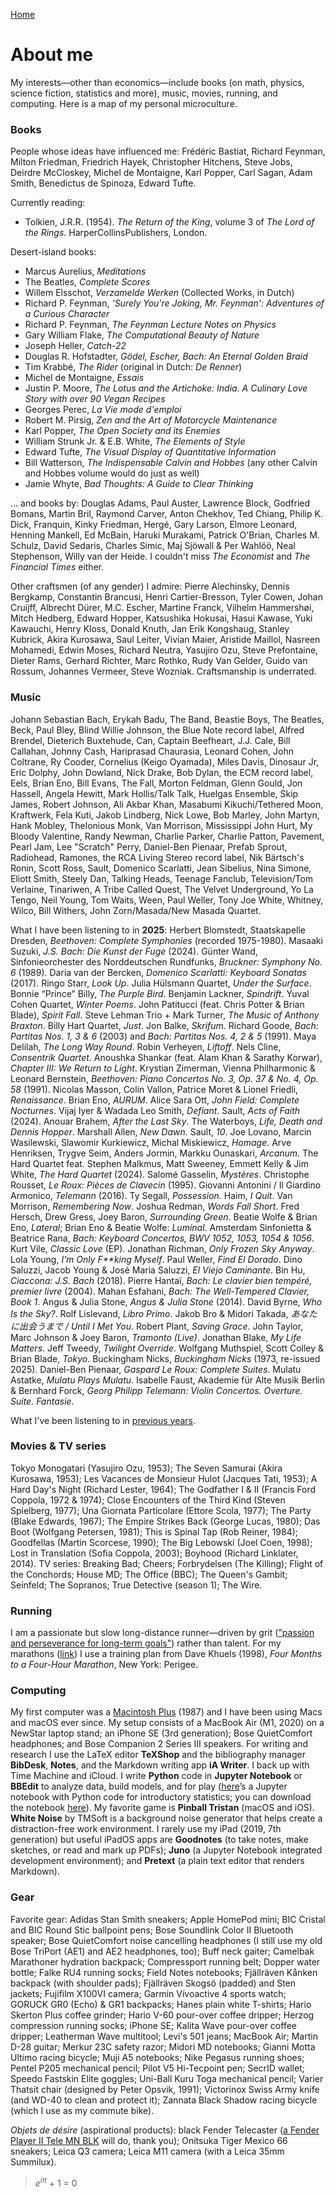 [Home](index.html)

# About me
My interests&mdash;other than economics&mdash;include books (on math, physics, science fiction, statistics and more), music, movies, running, and computing. Here is a map of my personal microculture. 

### Books
People whose ideas have influenced me: Fr&eacute;d&eacute;ric Bastiat, Richard Feynman, Milton Friedman, Friedrich Hayek, Christopher Hitchens, Steve Jobs, Deirdre McCloskey, Michel de Montaigne, Karl Popper, Carl Sagan, Adam Smith, Benedictus de Spinoza, Edward Tufte.

Currently reading: 
* Tolkien, J.R.R. (1954). *The Return of the King*, volume 3 of *The Lord of the Rings*. HarperCollinsPublishers, London.

Desert-island books:
* Marcus Aurelius, *Meditations*
* The Beatles, *Complete Scores* 
* Willem Elsschot, *Verzamelde Werken* (Collected Works, in Dutch)
* Richard P. Feynman, *'Surely You're Joking, Mr. Feynman': Adventures of a Curious Character*
* Richard P. Feynman, *The Feynman Lecture Notes on Physics*
* Gary William Flake, *The Computational Beauty of Nature*
* Joseph Heller, *Catch-22*
* Douglas R. Hofstadter, *G&ouml;del, Escher, Bach: An Eternal Golden Braid*
* Tim Krabb&eacute;, *The Rider* (original in Dutch: *De Renner*)
* Michel de Montaigne, *Essais*
* Justin P. Moore, *The Lotus and the Artichoke: India. A Culinary Love Story with over 90 Vegan Recipes*
* Georges Perec, *La Vie mode d'emploi* <!-- (according to Donald Knuth "perhaps the greatest 20th century novel") -->
* Robert M. Pirsig, *Zen and the Art of Motorcycle Maintenance*
* Karl Popper, *The Open Society and its Enemies*
* William Strunk Jr. &amp; E.B. White, *The Elements of Style*
* Edward Tufte, *The Visual Display of Quantitative Information*
* Bill Watterson, *The Indispensable Calvin and Hobbes* (any other Calvin and Hobbes volume would do just as well)
* Jamie Whyte, *Bad Thoughts: A Guide to Clear Thinking* 

&hellip; and books by: Douglas Adams, Paul Auster, Lawrence Block, Godfried Bomans, Martin Bril, Raymond Carver, Anton Chekhov, Ted Chiang, Philip K. Dick, Franquin, Kinky Friedman, Herg&eacute;, Gary Larson, Elmore Leonard, Henning Mankell, Ed McBain, Haruki Murakami, Patrick O'Brian, Charles M. Schulz, David Sedaris, Charles Simic, Maj Sj&ouml;wall &amp; Per Wahl&ouml;&ouml;, Neal Stephenson, Willy van der Heide. I couldn't miss *The Economist* and *The Financial Times* either.

Other craftsmen (of any gender) I admire: Pierre Alechinsky, Dennis Bergkamp, Constantin Brancusi, Henri Cartier-Bresson, Tyler Cowen, Johan Cruijff, Albrecht D&uuml;rer, M.C. Escher, Martine Franck, Vilhelm Hammersh&oslash;i, Mitch Hedberg, Edward Hopper, Katsushika Hokusai, Hasui Kawase, Yuki Kawauchi, Henry Kloss, Donald Knuth, Jan Erik Kongshaug, Stanley Kubrick, Akira Kurosawa, Saul Leiter, Vivian Maier, Aristide Maillol, Nasreen Mohamedi, Edwin Moses, Richard Neutra, Yasujiro Ozu, Steve Prefontaine, Dieter Rams, Gerhard Richter, Marc Rothko, Rudy Van Gelder, Guido van Rossum, Johannes Vermeer, Steve Wozniak. Craftsmanship is underrated.

### Music

Johann Sebastian Bach, Erykah Badu, The Band, Beastie Boys, The Beatles, Beck, Paul Bley, Blind Willie Johnson, the Blue Note record label, Alfred Brendel, Dieterich Buxtehude, Can, Captain Beefheart, J.J. Cale, Bill Callahan, Johnny Cash, Hariprasad Chaurasia, Leonard Cohen, John Coltrane, Ry Cooder, Cornelius (Keigo Oyamada), Miles Davis, Dinosaur Jr, Eric Dolphy, John Dowland, Nick Drake, Bob Dylan, the ECM record label, Eels, Brian Eno, Bill Evans, The Fall, Morton Feldman, Glenn Gould, Jon Hassell, Angela Hewitt, Mark Hollis/Talk Talk, Huelgas Ensemble, Skip James, Robert Johnson, Ali Akbar Khan, Masabumi Kikuchi/Tethered Moon, Kraftwerk, Fela Kuti, Jakob Lindberg, Nick Lowe, Bob Marley, John Martyn, Hank Mobley, Thelonious Monk, Van Morrison, Mississippi John Hurt, My Bloody Valentine, Randy Newman, Charlie Parker, Charlie Patton, Pavement, Pearl Jam, Lee "Scratch" Perry, Daniel-Ben Pienaar, Prefab Sprout, Radiohead, Ramones, the RCA Living Stereo record label, Nik B&auml;rtsch's Ronin, Scott Ross, Sault, Domenico Scarlatti, Jean Sibelius, Nina Simone, Eliott Smith, Steely Dan, Talking Heads, Teenage Fanclub, Television/Tom Verlaine, Tinariwen, A Tribe Called Quest, The Velvet Underground, Yo La Tengo, Neil Young, Tom Waits, Ween, Paul Weller, Tony Joe White, Whitney, Wilco, Bill Withers, John Zorn/Masada/New Masada Quartet. 

What I have been listening to in **2025**: Herbert Blomstedt, Staatskapelle Dresden, *Beethoven: Complete Symphonies* (recorded 1975-1980). Masaaki Suzuki, *J.S. Bach: Die Kunst der Fuge* (2024). G&uuml;nter Wand, Sinfonieorchester des Norddeutschen Rundfunks, *Bruckner: Symphony No. 6* (1989). Daria van der Bercken, *Domenico Scarlatti: Keyboard Sonatas* (2017). Ringo Starr, *Look Up*. Julia H&uuml;lsmann Quartet, *Under the Surface*. Bonnie “Prince” Billy, *The Purple Bird*. Benjamin Lackner, *Spindrift*. Yuval Cohen Quartet, *Winter Poems*. John Patitucci (feat. Chris Potter &amp; Brian Blade), *Spirit Fall*. Steve Lehman Trio + Mark Turner, *The Music of Anthony Braxton*. Billy Hart Quartet, *Just*. Jon Balke, *Skrifum*. Richard Goode, *Bach: Partitas Nos. 1, 3 &amp; 6* (2003) and *Bach: Partitas Nos. 4, 2 &amp; 5* (1991). Maya Delilah, *The Long Way Round*. Robin Verheyen, *Liftoff*. Nels Cline, *Consentrik Quartet*. Anoushka Shankar (feat. Alam Khan &amp; Sarathy Korwar), *Chapter III: We Return to Light*. Krystian Zimerman, Vienna Philharmonic &amp; Leonard Bernstein, *Beethoven: Piano Concertos No. 3, Op. 37 &amp; No. 4, Op. 58* (1991). Nicolas Masson, Colin Vallon, Patrice Moret &amp; Lionel Friedli, *Renaissance*. Brian Eno, *AURUM*. Alice Sara Ott, *John Field: Complete Nocturnes*. Vijaj Iyer &amp; Wadada Leo Smith, *Defiant*. Sault, *Acts of Faith* (2024). Anouar Brahem, *After the Last Sky*. The Waterboys, *Life, Death and Dennis Hopper*. Marshall Allen, *New Dawn*. Sault, *10*. Joe Lovano, Marcin Wasilewski, Slawomir Kurkiewicz, Michal Miskiewicz, *Homage*. Arve Henriksen, Trygve Seim, Anders Jormin, Markku Ounaskari, *Arcanum*. The Hard Quartet feat. Stephen Malkmus, Matt Sweeney, Emmett Kelly &amp; Jim White, *The Hard Quartet* (2024). Salom&eacute; Gasselin, *Myst&egrave;res*. Christophe Rousset, *Le Roux: Pi&egrave;ces de Clavecin* (1995). Giovanni Antonini / Il Giardino Armonico, *Telemann* (2016). Ty Segall, *Possession*. Haim, *I Quit*. Van Morrison, *Remembering Now*. Joshua Redman, *Words Fall Short*. Fred Hersch, Drew Gress, Joey Baron, *Surrounding Green*. Beatie Wolfe &amp; Brian Eno, *Lateral*; Brian Eno &amp; Beatie Wolfe: *Luminal*. Amsterdam Sinfonietta &amp; Beatrice Rana, *Bach: Keyboard Concertos, BWV 1052, 1053, 1054 &amp; 1056*. Kurt Vile, *Classic Love* (EP). Jonathan Richman, *Only Frozen Sky Anyway*. Lola Young, *I’m Only F&#42;&#42;king Myself*. Paul Weller, *Find El Dorado*. Dino Saluzzi, Jacob Young & Jos&eacute; Maria Saluzzi, *El Viejo Caminante*. Bin Hu, *Ciaccona: J.S. Bach* (2018). Pierre Hanta&iuml;, *Bach: Le clavier bien temp&eacute;r&eacute;, premier livre* (2004). Mahan Esfahani, *Bach: The Well-Tempered Clavier, Book 1*. Angus &amp; Julia Stone, *Angus &amp; Julia Stone* (2014). David Byrne, *Who Is the Sky?*. Rolf Lislevand, *Libro Primo*. Jakob Bro &amp; Midori Takada, *あなたに出会うまで / Until I Met You*. Robert Plant, *Saving Grace*. John Taylor, Marc Johnson &amp; Joey Baron, *Tramonto (Live)*. Jonathan Blake, *My Life Matters*. Jeff Tweedy, *Twilight Override*. Wolfgang Muthspiel, Scott Colley &amp; Brian Blade, *Tokyo*. Buckingham Nicks, *Buckingham Nicks* (1973, re-issued 2025). Daniel-Ben Pienaar, *Gaspard Le Roux: Complete Suites*. Mulatu Astatke, *Mulatu Plays Mulatu*. Isabelle Faust, Akademie f&uuml;r Alte Musik Berlin &amp; Bernhard Forck, *Georg Philipp Telemann: Violin Concertos. Overture. Suite. Fantasie*.

What I've been listening to in [previous years](what_i_have_been_listening_to.html).

### Movies &amp; TV series

Tokyo Monogatari (Yasujiro Ozu, 1953); The Seven Samurai (Akira Kurosawa, 1953); Les Vacances de Monsieur Hulot (Jacques Tati, 1953); A Hard Day's Night (Richard Lester, 1964); The Godfather I &amp; II (Francis Ford Coppola, 1972 &amp; 1974); Close Encounters of the Third Kind (Steven Spielberg, 1977); Una Giornata Particolare (Ettore Scola, 1977); The Party (Blake Edwards, 1967); The Empire Strikes Back (George Lucas, 1980); Das Boot (Wolfgang Petersen, 1981); This is Spinal Tap (Rob Reiner, 1984); Goodfellas (Martin Scorcese, 1990); The Big Lebowski (Joel Coen, 1998); Lost in Translation (Sofia Coppola, 2003); Boyhood (Richard Linklater, 2014). TV series: Breaking Bad; Cheers; Forbrydelsen (The Killing); Flight of the Conchords; House MD; The Office (BBC); The Queen's Gambit; Seinfeld; The Sopranos; True Detective (season 1); The Wire.

### Running

I am a passionate but slow long-distance runner&mdash;driven by grit (["passion and perseverance for long-term goals"](https://www.amazon.de/-/en/Angela-Duckworth/dp/1785040200/)) rather than talent. For my marathons ([link](marathon.html)) I use a training plan from Dave Khuels (1998), *Four Months to a Four-Hour Marathon*, New York: Perigee.

### Computing

My first computer was a [Macintosh Plus](https://everymac.com/systems/apple/mac_classic/specs/mac_plus.html) (1987) and I have been using Macs and macOS ever since. My setup consists of a MacBook Air (M1, 2020) on a NewStar laptop stand; an iPhone SE (3rd generation); Bose QuietComfort headphones; and Bose Companion 2 Series III speakers. For writing and research I use the LaTeX editor **TeXShop** and the bibliography manager **BibDesk**, **Notes**, and the Markdown writing app **iA Writer**. I back up with Time Machine and iCloud. I write **Python** code in **Jupyter Notebook** or **BBEdit** to analyze data, build models, and for play ([here](https://nbviewer.org/github/luc-hens/luc-hens.github.io/blob/main/statistics_i_using_python.ipynb#)’s a Jupyter notebook with Python code for introductory statistics; you can download the notebook [here](statistics_i_using_python.ipynb)). My favorite game is **Pinball Tristan** (macOS and iOS). **White Noise** by TMSoft is a background noise generator that helps create a distraction-free work environment. I rarely use my iPad (2019, 7th generation) but useful iPadOS apps are **Goodnotes** (to take notes, make sketches, or read and mark up PDFs); **Juno** (a Jupyter Notebook integrated development environment); and **Pretext** (a plain text editor that renders Markdown). 
<!-- **pandoc** is useful to convert Markdown and LaTeX files to the word processor format that bureaucrats use. I moved away from Mathematica for reasons explained [here](https://paulromer.net/jupyter-mathematica-and-the-future-of-the-research-paper) and [here](https://www.theatlantic.com/science/archive/2018/04/the-scientific-paper-is-obsolete/556676). **Wolfram|Alpha** is a useful knowledge engine, on the [web](wolframalpha.com) or as a smartphone app.  // the original Harman Kardon Soundsticks 2.1 speaker system.  GoodNotes is a fine notetaking app for the iPad.  **SuperDuper!**  no longer works in MacOS 11 Big Sur. **Chess.com** and **tChess** are excellent iOS chess apps.  **Chill** by David Cheng is a minimalistic ... iA Writer is a minimalist plaintext editor that's great for distraction-free writing; it supports Markdown and has lots of other neat features. With some tweaks &mdash;set font to 11 pt Menlo, hide toolbar and Inspectors, use full screen mode&mdash; **Pages** too can be turned into a clutter-free text editor. My late-2011 MacBook Pro running Ubuntu (a Linux distribution) is still fast enough to get serious work done.  (a bit of **R**, too) (at home) .... Bose TriPort (AE1) or AE2 headphones -->

### Gear

Favorite gear: Adidas Stan Smith sneakers; Apple HomePod mini; BIC Cristal and BIC Round Stic ballpoint pens; Bose Soundlink Color II Bluetooth speaker; Bose QuietComfort noise cancelling headphones (I still use my old Bose TriPort (AE1) and AE2 headphones, too); Buff neck gaiter; Camelbak Marathoner hydration backpack; Compressport running belt; Dopper water bottle; Falke RU4 running socks; Field Notes notebooks; Fj&auml;llr&auml;ven K&aring;nken backpack (with shoulder pads); Fj&auml;llr&auml;ven Skogs&ouml; (padded) and Sten jackets; Fujifilm X100VI camera; Garmin V&iacute;voactive 4 sports watch; GORUCK GR0 (Echo) &amp; GR1 backpacks; Hanes plain white T-shirts; Hario Skerton Plus coffee grinder; Hario V-60 pour-over coffee dripper; Herzog compression running socks; iPhone SE; Kalita Wave pour-over coffee dripper; Leatherman Wave multitool; Levi's 501 jeans; MacBook Air; Martin D-28 guitar; Merkur 23C safety razor; Midori MD notebooks; Gianni Motta Ultimo racing bicycle; Muji A5 notebooks; Nike Pegasus running shoes; Pentel P205 mechanical pencil; Pilot V5 Hi-Tecpoint pen; SecrID wallet; Speedo Fastskin Elite goggles;  Uni-Ball Kuru Toga mechanical pencil; Varier Thatsit chair (designed by Peter Opsvik, 1991); Victorinox Swiss Army knife (and WD-40 to clean and protect it); Zannata Black Shadow racing bicycle (which I use as my commute bike). 
<!-- Beats Flex earphones; Converse Chuck Taylor All Stars sneakers; Diamant steel frame racing bicycle (1980s); Dr Martens 1461 shoes; Tivoli Audio Model One &amp; PAL radios (by Henry Kloss); Olympus PEN E-PL1 camera (with a Panasonic Lumix G 20mm f/1.7 II ASPH pancake lens); Vans Era sneakers; -->

*Objets de d&eacute;sire* (aspirational products): black Fender Telecaster ([a Fender Player II Tele MN BLK](https://www.thomann.nl/fender_player_ii_tele_mn_blk.htm) will do, thank you); Onitsuka Tiger Mexico 66 sneakers; Leica Q3 camera; Leica M11 camera (with a Leica 35mm Summilux).
<!-- ; Beats by Dr. Dre Powerbeats Pro 2 (Quick Sand); MIYABI Hinoki chopping board; Atoms Model 000 sneakers; GreenPan wok;  Demeyere Industry 5 wok; Fenix E12 V2.0 flashlight; the red 1990/1991 Saab 900 from *Drive My Car*;  Zwilling J.A. Henckels Santoku knife; -->

> *e*<sup>*i&#960;*</sup> + 1 = 0 
<!--  does not work:  $ e^{i\pi} + 1 = 0 $ -->
     
